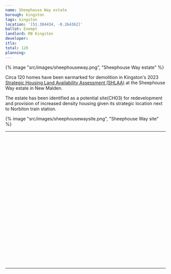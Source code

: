```yaml
---
name: Sheephouse Way estate
borough: kingston
tags: kingston
location: '[51.384434, -0.264362]'
ballot: Exempt
landlord: RB Kingston
developer: 
itla: 
total: 120
planning: 
---
```

{% image "src/images/sheephouseway.png", "Sheephouse Way estate" %}

Circa 120 homes have been earmarked for demolition in Kingston's 2023 [Strategic Housing Land Availability Assessment (SHLAA)](https://www.kingston.gov.uk/downloads/file/2187/strategic-housing-land-availability-assessment) at the Sheephouse Way estate in New Malden.

The estate has been identified as a potential site(CH03) for redevelopment and provision of increased density housing given its strategic location next to Norbiton train station.

{% image "src/images/sheephousewaysite.png", "Sheephouse Way site" %}

---

<!------------THE CODE BELOW RENDERS THE MAP - DO NOT EDIT! ---------------------------->

<div id="map" style="width: 100%; height: 400px;"></div>

<script>
  var map = L.map('map').setView({{ location }}, 13);
  L.tileLayer('https://tile.openstreetmap.org/{z}/{x}/{y}.png', {
  maxZoom: 19,
attribution: '&copy; <a href="http://www.openstreetmap.org/copyright">OpenStreetMap</a>'
}).addTo(map);
var circle = L.circle({{ location }}, {
    color: 'red',
    fillColor: '#f03',
    fillOpacity: 0.5,
    radius: 500
}).addTo(map);
</script>

---